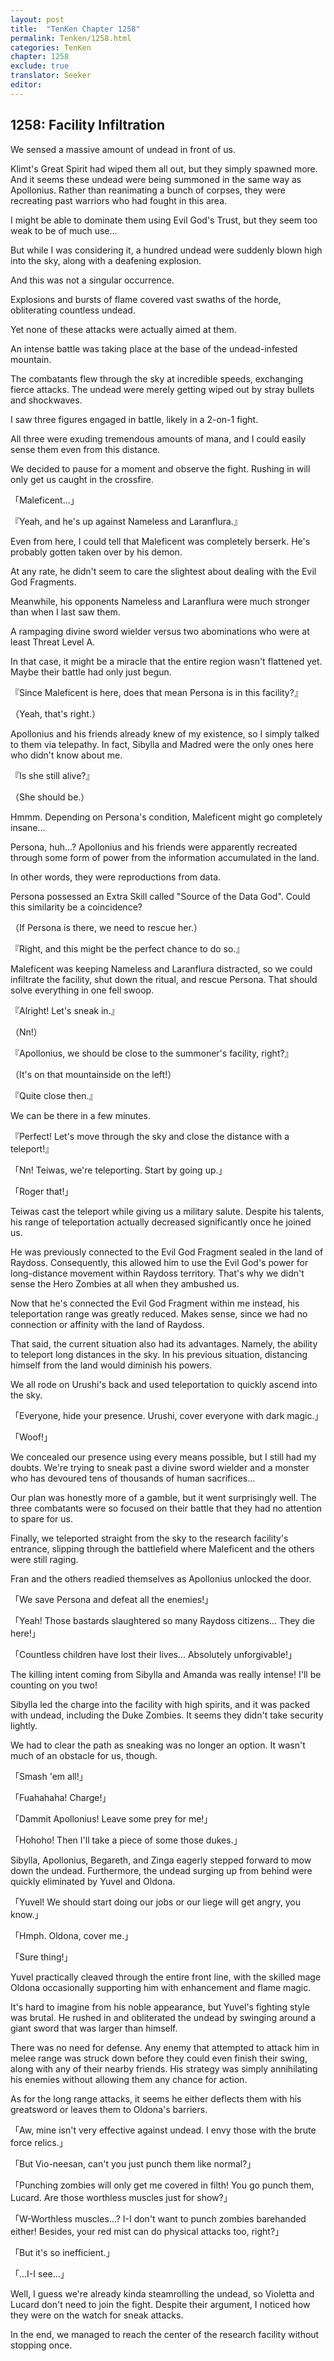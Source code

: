 ```yaml
---
layout: post
title:  "TenKen Chapter 1258"
permalink: Tenken/1258.html
categories: TenKen
chapter: 1258
exclude: true
translator: Seeker
editor: 
---
```

<h2>1258: Facility Infiltration </h2>

We sensed a massive amount of undead in front of us.

Klimt's Great Spirit had wiped them all out, but they simply spawned more. And it seems these undead were being summoned in the same way as Apollonius. Rather than reanimating a bunch of corpses, they were recreating past warriors who had fought in this area.

I might be able to dominate them using Evil God's Trust, but they seem too weak to be of much use...

But while I was considering it, a hundred undead were suddenly blown high into the sky, along with a deafening explosion.

And this was not a singular occurrence.

Explosions and bursts of flame covered vast swaths of the horde, obliterating countless undead.

Yet none of these attacks were actually aimed at them.

An intense battle was taking place at the base of the undead-infested mountain.

The combatants flew through the sky at incredible speeds, exchanging fierce attacks. The undead were merely getting wiped out by stray bullets and shockwaves.

I saw three figures engaged in battle, likely in a 2-on-1 fight.

All three were exuding tremendous amounts of mana, and I could easily sense them even from this distance.

We decided to pause for a moment and observe the fight. Rushing in will only get us caught in the crossfire.

「Maleficent...」

『Yeah, and he's up against Nameless and Laranflura.』

Even from here, I could tell that Maleficent was completely berserk. He's probably gotten taken over by his demon.

At any rate, he didn't seem to care the slightest about dealing with the Evil God Fragments.

Meanwhile, his opponents Nameless and Laranflura were much stronger than when I last saw them.

A rampaging divine sword wielder versus two abominations who were at least Threat Level A.

In that case, it might be a miracle that the entire region wasn't flattened yet. Maybe their battle had only just begun.

『Since Maleficent is here, does that mean Persona is in this facility?』

（Yeah, that's right.）

Apollonius and his friends already knew of my existence, so I simply talked to them via telepathy. In fact, Sibylla and Madred were the only ones here who didn't know about me.

『Is she still alive?』

（She should be.）

Hmmm. Depending on Persona's condition, Maleficent might go completely insane...

Persona, huh...? Apollonius and his friends were apparently recreated through some form of power from the information accumulated in the land.

In other words, they were reproductions from data.

Persona possessed an Extra Skill called "Source of the Data God". Could this similarity be a coincidence?

（If Persona is there, we need to rescue her.）

『Right, and this might be the perfect chance to do so.』

Maleficent was keeping Nameless and Laranflura distracted, so we could infiltrate the facility, shut down the ritual, and rescue Persona. That should solve everything in one fell swoop.

『Alright! Let's sneak in.』

（Nn!）

『Apollonius, we should be close to the summoner's facility, right?』

（It's on that mountainside on the left!）

『Quite close then.』

We can be there in a few minutes.

『Perfect! Let's move through the sky and close the distance with a teleport!』

「Nn! Teiwas, we're teleporting. Start by going up.」

「Roger that!」

Teiwas cast the teleport while giving us a military salute. Despite his talents, his range of teleportation actually decreased significantly once he joined us. 

He was previously connected to the Evil God Fragment sealed in the land of Raydoss. Consequently, this allowed him to use the Evil God's power for long-distance movement within Raydoss territory. That's why we didn't sense the Hero Zombies at all when they ambushed us.

Now that he's connected the Evil God Fragment within me instead, his teleportation range was greatly reduced. Makes sense, since we had no connection or affinity with the land of Raydoss. 

That said, the current situation also had its advantages. Namely, the ability to teleport long distances in the sky. In his previous situation, distancing himself from the land would diminish his powers.

We all rode on Urushi's back and used teleportation to quickly ascend into the sky. 

「Everyone, hide your presence. Urushi, cover everyone with dark magic.」

「Woof!」

We concealed our presence using every means possible, but I still had my doubts. We're trying to sneak past a divine sword wielder and a monster who has devoured tens of thousands of human sacrifices... 

Our plan was honestly more of a gamble, but it went surprisingly well. The three combatants were so focused on their battle that they had no attention to spare for us. 

Finally, we teleported straight from the sky to the research facility's entrance, slipping through the battlefield where Maleficent and the others were still raging.

Fran and the others readied themselves as Apollonius unlocked the door.

「We save Persona and defeat all the enemies!」

「Yeah! Those bastards slaughtered so many Raydoss citizens... They die here!」

「Countless children have lost their lives... Absolutely unforgivable!」

The killing intent coming from Sibylla and Amanda was really intense! I'll be counting on you two! 

Sibylla led the charge into the facility with high spirits, and it was packed with undead, including the Duke Zombies. It seems they didn't take security lightly.

We had to clear the path as sneaking was no longer an option. It wasn't much of an obstacle for us, though. 

「Smash 'em all!」

「Fuahahaha! Charge!」

「Dammit Apollonius! Leave some prey for me!」

「Hohoho! Then I'll take a piece of some those dukes.」

Sibylla, Apollonius, Begareth, and Zinga eagerly stepped forward to mow down the undead. Furthermore, the undead surging up from behind were quickly eliminated by Yuvel and Oldona. 

「Yuvel! We should start doing our jobs or our liege will get angry, you know.」

「Hmph. Oldona, cover me.」

「Sure thing!」

Yuvel practically cleaved through the entire front line, with the skilled mage Oldona occasionally supporting him with enhancement and flame magic.

It's hard to imagine from his noble appearance, but Yuvel's fighting style was brutal. He rushed in and obliterated the undead by swinging around a giant sword that was larger than himself.

There was no need for defense. Any enemy that attempted to attack him in melee range was struck down before they could even finish their swing, along with any of their nearby friends. His strategy was simply annihilating his enemies without allowing them any chance for action.

As for the long range attacks, it seems he either deflects them with his greatsword or leaves them to Oldona's barriers.

「Aw, mine isn't very effective against undead. I envy those with the brute force relics.」

「But Vio-neesan, can't you just punch them like normal?」

「Punching zombies will only get me covered in filth! You go punch them, Lucard. Are those worthless muscles just for show?」

「W-Worthless muscles...? I-I don't want to punch zombies barehanded either! Besides, your red mist can do physical attacks too, right?」

「But it's so inefficient.」

「...I-I see...」

Well, I guess we're already kinda steamrolling the undead, so Violetta and Lucard don't need to join the fight. Despite their argument, I noticed how they were on the watch for sneak attacks.

In the end, we managed to reach the center of the research facility without stopping once.



